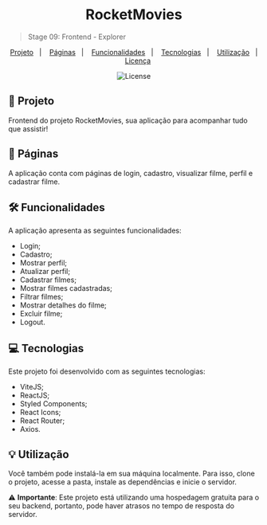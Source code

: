 <h1 align="center"> RocketMovies </h1>

> Stage 09: Frontend - Explorer

<p align="center">
  <a href="#project">Projeto</a>&nbsp;&nbsp;&nbsp;|&nbsp;&nbsp;&nbsp;
  <a href="#pages">Páginas</a>&nbsp;&nbsp;&nbsp;|&nbsp;&nbsp;&nbsp;
  <a href="#features">Funcionalidades</a>&nbsp;&nbsp;&nbsp;|&nbsp;&nbsp;&nbsp;
  <a href="#technologies">Tecnologias</a>&nbsp;&nbsp;&nbsp;|&nbsp;&nbsp;&nbsp;
  <a href="#usage">Utilização</a>&nbsp;&nbsp;&nbsp;|&nbsp;&nbsp;&nbsp;
  <a href="#license">Licença</a>
</p>

<p align="center">
  <img alt="License" src="https://img.shields.io/static/v1?label=license&message=MIT&color=49AA26&labelColor=000000">
</p>

<h2 id="project">📁 Projeto</h2>

Frontend do projeto RocketMovies, sua aplicação para acompanhar tudo que assistir!

<h2 id="pages">📃 Páginas</h2>

A aplicação conta com páginas de login, cadastro, visualizar filme, perfil e cadastrar filme.

<h2 id="features">🛠️ Funcionalidades</h2>

A aplicação apresenta as seguintes funcionalidades:

- Login;
- Cadastro;
- Mostrar perfil;
- Atualizar perfil;
- Cadastrar filmes;
- Mostrar filmes cadastradas;
- Filtrar filmes;
- Mostrar detalhes do filme;
- Excluir filme;
- Logout.

<h2 id="technologies">💻 Tecnologias</h2>

Este projeto foi desenvolvido com as seguintes tecnologias:

- ViteJS;
- ReactJS;
- Styled Components;
- React Icons;
- React Router;
- Axios.

<h2 id="usage">💡 Utilização</h2>



Você também pode instalá-la em sua máquina localmente. Para isso, clone o projeto, acesse a pasta, instale as dependências e inicie o servidor.


⚠️ **Importante**: Este projeto está utilizando uma hospedagem gratuita para o seu backend, portanto, pode haver atrasos no tempo de resposta do servidor.

